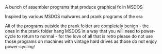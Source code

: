 A bunch of assembler programs that produce graphical fx in MSDOS

Inspired by various MSDOS malwares and prank programs of the era 

All of the programs outside the prank folder are completely benign - the ones in the prank folder hang MSDOS in a way that you will need to power-cycle to return to normal - for the love of all that is retro please do not use those programs on machines with vintage hard drives as those do not enjoy power-cycling! 
